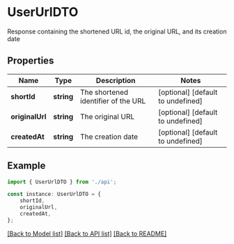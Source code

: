 # UserUrlDTO

Response containing the shortened URL id, the original URL, and its creation date

## Properties

Name | Type | Description | Notes
------------ | ------------- | ------------- | -------------
**shortId** | **string** | The shortened identifier of the URL | [optional] [default to undefined]
**originalUrl** | **string** | The original URL | [optional] [default to undefined]
**createdAt** | **string** | The creation date | [optional] [default to undefined]

## Example

```typescript
import { UserUrlDTO } from './api';

const instance: UserUrlDTO = {
    shortId,
    originalUrl,
    createdAt,
};
```

[[Back to Model list]](../README.md#documentation-for-models) [[Back to API list]](../README.md#documentation-for-api-endpoints) [[Back to README]](../README.md)
